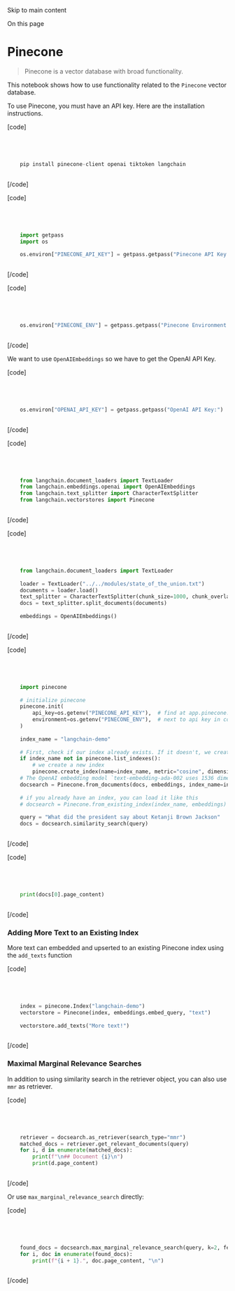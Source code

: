 

Skip to main content

On this page

# Pinecone

> Pinecone is a vector database with broad functionality.

This notebook shows how to use functionality related to the `Pinecone` vector database.

To use Pinecone, you must have an API key. Here are the installation instructions.

[code]
```python




    pip install pinecone-client openai tiktoken langchain  
    


```
[/code]


[code]
```python




    import getpass  
    import os  
      
    os.environ["PINECONE_API_KEY"] = getpass.getpass("Pinecone API Key:")  
    


```
[/code]


[code]
```python




    os.environ["PINECONE_ENV"] = getpass.getpass("Pinecone Environment:")  
    


```
[/code]


We want to use `OpenAIEmbeddings` so we have to get the OpenAI API Key.

[code]
```python




    os.environ["OPENAI_API_KEY"] = getpass.getpass("OpenAI API Key:")  
    


```
[/code]


[code]
```python




    from langchain.document_loaders import TextLoader  
    from langchain.embeddings.openai import OpenAIEmbeddings  
    from langchain.text_splitter import CharacterTextSplitter  
    from langchain.vectorstores import Pinecone  
    


```
[/code]


[code]
```python




    from langchain.document_loaders import TextLoader  
      
    loader = TextLoader("../../modules/state_of_the_union.txt")  
    documents = loader.load()  
    text_splitter = CharacterTextSplitter(chunk_size=1000, chunk_overlap=0)  
    docs = text_splitter.split_documents(documents)  
      
    embeddings = OpenAIEmbeddings()  
    


```
[/code]


[code]
```python




    import pinecone  
      
    # initialize pinecone  
    pinecone.init(  
        api_key=os.getenv("PINECONE_API_KEY"),  # find at app.pinecone.io  
        environment=os.getenv("PINECONE_ENV"),  # next to api key in console  
    )  
      
    index_name = "langchain-demo"  
      
    # First, check if our index already exists. If it doesn't, we create it  
    if index_name not in pinecone.list_indexes():  
        # we create a new index  
        pinecone.create_index(name=index_name, metric="cosine", dimension=1536)  
    # The OpenAI embedding model `text-embedding-ada-002 uses 1536 dimensions`  
    docsearch = Pinecone.from_documents(docs, embeddings, index_name=index_name)  
      
    # if you already have an index, you can load it like this  
    # docsearch = Pinecone.from_existing_index(index_name, embeddings)  
      
    query = "What did the president say about Ketanji Brown Jackson"  
    docs = docsearch.similarity_search(query)  
    


```
[/code]


[code]
```python




    print(docs[0].page_content)  
    


```
[/code]


### Adding More Text to an Existing Index​

More text can embedded and upserted to an existing Pinecone index using the `add_texts` function

[code]
```python




    index = pinecone.Index("langchain-demo")  
    vectorstore = Pinecone(index, embeddings.embed_query, "text")  
      
    vectorstore.add_texts("More text!")  
    


```
[/code]


### Maximal Marginal Relevance Searches​

In addition to using similarity search in the retriever object, you can also use `mmr` as retriever.

[code]
```python




    retriever = docsearch.as_retriever(search_type="mmr")  
    matched_docs = retriever.get_relevant_documents(query)  
    for i, d in enumerate(matched_docs):  
        print(f"\n## Document {i}\n")  
        print(d.page_content)  
    


```
[/code]


Or use `max_marginal_relevance_search` directly:

[code]
```python




    found_docs = docsearch.max_marginal_relevance_search(query, k=2, fetch_k=10)  
    for i, doc in enumerate(found_docs):  
        print(f"{i + 1}.", doc.page_content, "\n")  
    


```
[/code]


